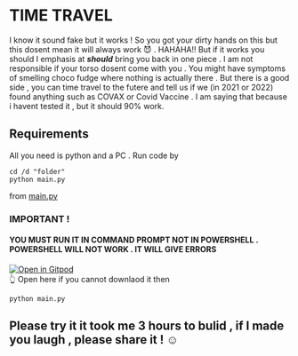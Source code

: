 # TIME TRAVEL 

I know it sound fake but it works ! So you got your dirty hands on this but this dosent mean it will always work :smiling_imp: . HAHAHA!! But if it works you should I emphasis at ***should*** bring you back in one piece . I am not responsible if your torso dosent come with you . You might have symptoms of smelling choco fudge where nothing is actually there . But there is a good side , you can time travel to the futere and tell us if we (in 2021 or 2022) found anything such as COVAX or Covid Vaccine . I am saying that because i havent tested it , but it should 90%  work. 

## Requirements 
All you need is python and a PC . 
Run code by 
```
cd /d "folder"
python main.py
```

from [main.py](https://github.com/PalPalash/time-travel/blob/master/main.py) 
<br>
### IMPORTANT !
#### YOU MUST RUN IT IN COMMAND PROMPT NOT IN POWERSHELL . POWERSHELL WILL NOT WORK . IT WILL GIVE ERRORS 

[![Open in Gitpod](https://gitpod.io/button/open-in-gitpod.svg)](https://gitpod.io/#https://github.com/PalPalash/time-travel)
<br>
 :point_up_2: Open here if you cannot downlaod it then 
 ```
 python main.py
 ```
## Please try it it took me 3 hours to bulid , if I made you laugh , please share it ! :relaxed:
